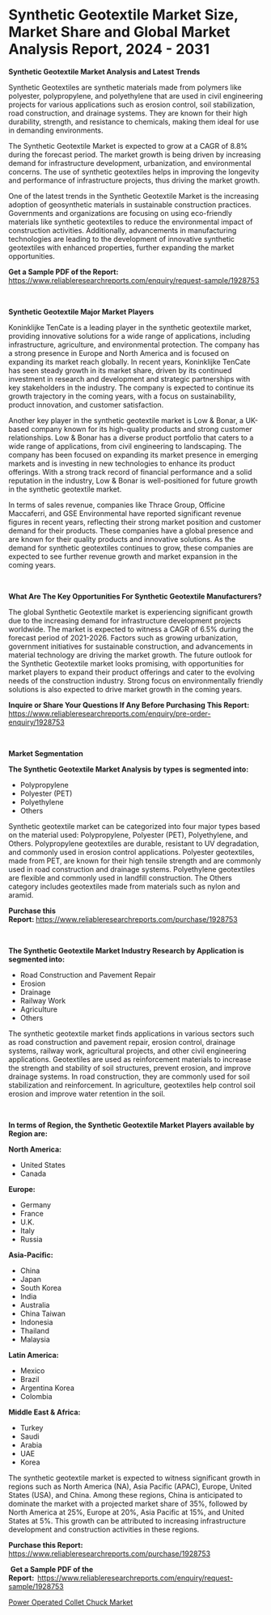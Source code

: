 <p><h1>Synthetic Geotextile Market Size, Market Share and Global Market Analysis Report, 2024 - 2031</h1></p><p><strong>Synthetic Geotextile Market Analysis and Latest Trends</strong></p>
<p><p>Synthetic Geotextiles are synthetic materials made from polymers like polyester, polypropylene, and polyethylene that are used in civil engineering projects for various applications such as erosion control, soil stabilization, road construction, and drainage systems. They are known for their high durability, strength, and resistance to chemicals, making them ideal for use in demanding environments.</p><p>The Synthetic Geotextile Market is expected to grow at a CAGR of 8.8% during the forecast period. The market growth is being driven by increasing demand for infrastructure development, urbanization, and environmental concerns. The use of synthetic geotextiles helps in improving the longevity and performance of infrastructure projects, thus driving the market growth.</p><p>One of the latest trends in the Synthetic Geotextile Market is the increasing adoption of geosynthetic materials in sustainable construction practices. Governments and organizations are focusing on using eco-friendly materials like synthetic geotextiles to reduce the environmental impact of construction activities. Additionally, advancements in manufacturing technologies are leading to the development of innovative synthetic geotextiles with enhanced properties, further expanding the market opportunities.</p></p>
<p><strong>Get a Sample PDF of the Report:&nbsp;</strong> <a href="https://www.reliableresearchreports.com/enquiry/request-sample/1928753">https://www.reliableresearchreports.com/enquiry/request-sample/1928753</a></p>
<p>&nbsp;</p>
<p><strong>Synthetic Geotextile Major Market Players</strong></p>
<p><p>Koninklijke TenCate is a leading player in the synthetic geotextile market, providing innovative solutions for a wide range of applications, including infrastructure, agriculture, and environmental protection. The company has a strong presence in Europe and North America and is focused on expanding its market reach globally. In recent years, Koninklijke TenCate has seen steady growth in its market share, driven by its continued investment in research and development and strategic partnerships with key stakeholders in the industry. The company is expected to continue its growth trajectory in the coming years, with a focus on sustainability, product innovation, and customer satisfaction.</p><p>Another key player in the synthetic geotextile market is Low & Bonar, a UK-based company known for its high-quality products and strong customer relationships. Low & Bonar has a diverse product portfolio that caters to a wide range of applications, from civil engineering to landscaping. The company has been focused on expanding its market presence in emerging markets and is investing in new technologies to enhance its product offerings. With a strong track record of financial performance and a solid reputation in the industry, Low & Bonar is well-positioned for future growth in the synthetic geotextile market.</p><p>In terms of sales revenue, companies like Thrace Group, Officine Maccaferri, and GSE Environmental have reported significant revenue figures in recent years, reflecting their strong market position and customer demand for their products. These companies have a global presence and are known for their quality products and innovative solutions. As the demand for synthetic geotextiles continues to grow, these companies are expected to see further revenue growth and market expansion in the coming years.</p></p>
<p>&nbsp;</p>
<p><strong>What Are The Key Opportunities For Synthetic Geotextile Manufacturers?</strong></p>
<p><p>The global Synthetic Geotextile market is experiencing significant growth due to the increasing demand for infrastructure development projects worldwide. The market is expected to witness a CAGR of 6.5% during the forecast period of 2021-2026. Factors such as growing urbanization, government initiatives for sustainable construction, and advancements in material technology are driving the market growth. The future outlook for the Synthetic Geotextile market looks promising, with opportunities for market players to expand their product offerings and cater to the evolving needs of the construction industry. Strong focus on environmentally friendly solutions is also expected to drive market growth in the coming years.</p></p>
<p><strong>Inquire or Share Your Questions If Any Before Purchasing This Report:</strong> <a href="https://www.reliableresearchreports.com/enquiry/pre-order-enquiry/1928753">https://www.reliableresearchreports.com/enquiry/pre-order-enquiry/1928753</a></p>
<p>&nbsp;</p>
<p><strong>Market Segmentation</strong></p>
<p><strong>The Synthetic Geotextile Market Analysis by types is segmented into:</strong></p>
<p><ul><li>Polypropylene</li><li>Polyester (PET)</li><li>Polyethylene</li><li>Others</li></ul></p>
<p><p>Synthetic geotextile market can be categorized into four major types based on the material used: Polypropylene, Polyester (PET), Polyethylene, and Others. Polypropylene geotextiles are durable, resistant to UV degradation, and commonly used in erosion control applications. Polyester geotextiles, made from PET, are known for their high tensile strength and are commonly used in road construction and drainage systems. Polyethylene geotextiles are flexible and commonly used in landfill construction. The Others category includes geotextiles made from materials such as nylon and aramid.</p></p>
<p><strong>Purchase this Report:&nbsp;</strong><a href="https://www.reliableresearchreports.com/purchase/1928753">https://www.reliableresearchreports.com/purchase/1928753</a></p>
<p>&nbsp;</p>
<p><strong>The Synthetic Geotextile Market Industry Research by Application is segmented into:</strong></p>
<p><ul><li>Road Construction and Pavement Repair</li><li>Erosion</li><li>Drainage</li><li>Railway Work</li><li>Agriculture</li><li>Others</li></ul></p>
<p><p>The synthetic geotextile market finds applications in various sectors such as road construction and pavement repair, erosion control, drainage systems, railway work, agricultural projects, and other civil engineering applications. Geotextiles are used as reinforcement materials to increase the strength and stability of soil structures, prevent erosion, and improve drainage systems. In road construction, they are commonly used for soil stabilization and reinforcement. In agriculture, geotextiles help control soil erosion and improve water retention in the soil.</p></p>
<p>&nbsp;</p>
<p><strong>In terms of Region, the Synthetic Geotextile Market Players available by Region are:</strong></p>
<p>
    <p> <strong> North America: </strong>
        <ul>
            <li>United States</li>
            <li>Canada</li>
        </ul>
        </p> 
    <p> <strong> Europe: </strong>
        <ul>
            <li>Germany</li>
            <li>France</li>
            <li>U.K.</li>
            <li>Italy</li>
            <li>Russia</li>
        </ul>
        </p> 
    <p> <strong> Asia-Pacific: </strong>
        <ul>
            <li>China</li>
            <li>Japan</li>
            <li>South Korea</li>
            <li>India</li>
            <li>Australia</li>
            <li>China Taiwan</li>
            <li>Indonesia</li>
            <li>Thailand</li>
            <li>Malaysia</li>
        </ul>
        </p> 
    <p> <strong> Latin America: </strong>
        <ul>
            <li>Mexico</li>
            <li>Brazil</li>
            <li>Argentina Korea</li>
            <li>Colombia</li>
        </ul>
        </p> 
    <p> <strong> Middle East & Africa: </strong>
        <ul>
            <li>Turkey</li>
            <li>Saudi</li>
            <li>Arabia</li>
            <li>UAE</li>
            <li>Korea</li>
        </ul>
    </p>
    </p>
<p><p>The synthetic geotextile market is expected to witness significant growth in regions such as North America (NA), Asia Pacific (APAC), Europe, United States (USA), and China. Among these regions, China is anticipated to dominate the market with a projected market share of 35%, followed by North America at 25%, Europe at 20%, Asia Pacific at 15%, and United States at 5%. This growth can be attributed to increasing infrastructure development and construction activities in these regions.</p></p>
<p><strong>Purchase this Report: </strong><a href="https://www.reliableresearchreports.com/purchase/1928753">https://www.reliableresearchreports.com/purchase/1928753</a></p>
<p>&nbsp;<strong>Get a Sample PDF of the Report:&nbsp;&nbsp;</strong><a href="https://www.reliableresearchreports.com/enquiry/request-sample/1928753">https://www.reliableresearchreports.com/enquiry/request-sample/1928753</a></p>
<p><strong></strong></p>
<p><p><a href="https://thundering-castanet-c65.notion.site/Power-Operated-Collet-Chuck-Market-Furnish-Information-about-Market-Size-Market-Share-Market-Dynam-e8b8fc88e84b47a6a6e11d7c3c6abf63">Power Operated Collet Chuck Market</a></p></p>